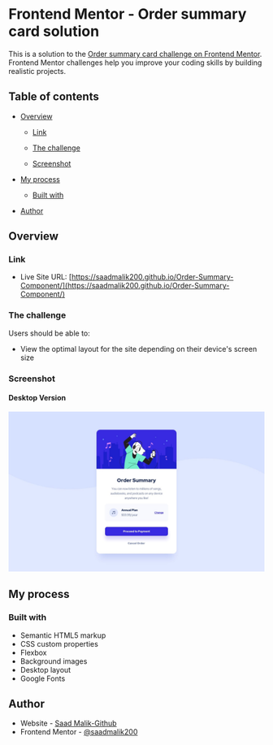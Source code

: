 # Frontend Mentor - Order summary card solution

This is a solution to the [Order summary card challenge on Frontend Mentor](https://www.frontendmentor.io/challenges/order-summary-component-QlPmajDUj). Frontend Mentor challenges help you improve your coding skills by building realistic projects. 


## Table of contents

- [Overview](#overview)
  - [Link](#link)
  - [The challenge](#the-challenge)
  
  - [Screenshot](#screenshot)
  
- [My process](#my-process)

  - [Built with](#built-with)

- [Author](#author)

## Overview

### Link

- Live Site URL: [https://saadmalik200.github.io/Order-Summary-Component/](https://saadmalik200.github.io/Order-Summary-Component/)

### The challenge

Users should be able to:

- View the optimal layout for the site depending on their device's screen size


### Screenshot

#### Desktop Version

![Desktop Layout](./design/desktop-design.jpg)


## My process

### Built with

- Semantic HTML5 markup
- CSS custom properties
- Flexbox
- Background images
- Desktop layout
- Google Fonts

## Author

- Website - [Saad Malik-Github](https://github.com/saadmalik200)
- Frontend Mentor - [@saadmalik200](https://www.frontendmentor.io/profile/saadmalik200)

